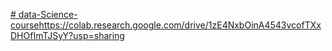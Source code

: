 [# data-Science-course](https://colab.research.google.com/drive/1zE4NxbOinA4543vcofTXxDHOfImTJSyY?usp=sharing)https://colab.research.google.com/drive/1zE4NxbOinA4543vcofTXxDHOfImTJSyY?usp=sharing
